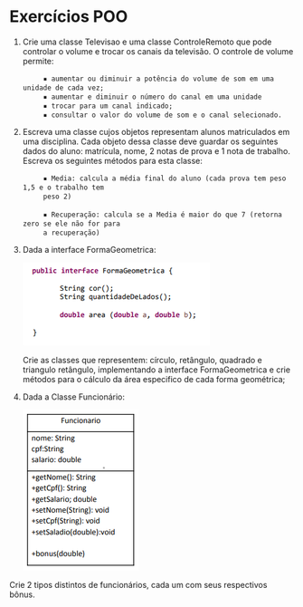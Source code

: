 # Exercícios POO
1) Crie uma classe Televisao e uma classe ControleRemoto que pode controlar o volume e
   trocar os canais da televisão. O controle de volume permite:
   
            
            ▪ aumentar ou diminuir a potência do volume de som em uma unidade de cada vez;
            ▪ aumentar e diminuir o número do canal em uma unidade
            ▪ trocar para um canal indicado;
            ▪ consultar o valor do volume de som e o canal selecionado.


2) Escreva uma classe cujos objetos representam alunos matriculados em uma disciplina.
   Cada objeto dessa classe deve guardar os seguintes dados do aluno: matrícula, nome,
   2 notas de prova e 1 nota de trabalho. Escreva os seguintes métodos para esta classe:
   
   
            ▪ Media: calcula a média final do aluno (cada prova tem peso 1,5 e o trabalho tem
            peso 2)
         
            ▪ Recuperação: calcula se a Media é maior do que 7 (retorna zero se ele não for para
            a recuperação)


3) Dada a interface FormaGeometrica:

   ![img_1.png](img/img_1.png)

   Crie as classes que representem: círculo, retângulo, quadrado e triangulo retângulo,
   implementando a interface FormaGeometrica e crie métodos para o cálculo da área
   especifico de cada forma geométrica;


4) Dada a Classe Funcionário:

   ![img.png](img/img.png)

Crie 2 tipos distintos de funcionários, cada um com seus respectivos bônus.

